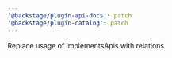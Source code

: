 ```yaml
---
'@backstage/plugin-api-docs': patch
'@backstage/plugin-catalog': patch
---
```


Replace usage of implementsApis with relations
